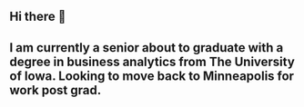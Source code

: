 ## Hi there 👋
## I am currently a senior about to graduate with a degree in business analytics from The University of Iowa. Looking to move back to Minneapolis for work post grad.

<!--
**kellenvosper/kellenvosper** is a ✨ _special_ ✨ repository because its `README.md` (this file) appears on your GitHub profile.

Here are some ideas to get you started:

